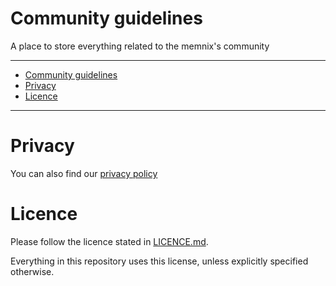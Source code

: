 # Community guidelines

A place to store everything related to the memnix's community

___

- [Community guidelines](#community-guidelines)
- [Privacy](#privacy)
- [Licence](#licence)

___
# Privacy

You can also find our [privacy policy](PRIVACY.md)

# Licence

Please follow the licence stated in [LICENCE.md](LICENCE.md).

Everything in this repository uses this license, unless explicitly specified otherwise.

